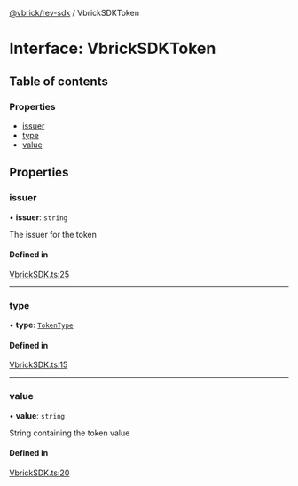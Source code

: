 [@vbrick/rev-sdk](../README.md) / VbrickSDKToken

# Interface: VbrickSDKToken

## Table of contents

### Properties

- [issuer](VbrickSDKToken.md#issuer)
- [type](VbrickSDKToken.md#type)
- [value](VbrickSDKToken.md#value)

## Properties

### issuer

• **issuer**: `string`

The issuer for the token

#### Defined in

[VbrickSDK.ts:25](https://github.com/vbrick/rev-sdk-js/blob/384c0dd/src/VbrickSDK.ts#L25)

___

### type

• **type**: [`TokenType`](../enums/TokenType.md)

#### Defined in

[VbrickSDK.ts:15](https://github.com/vbrick/rev-sdk-js/blob/384c0dd/src/VbrickSDK.ts#L15)

___

### value

• **value**: `string`

String containing the token value

#### Defined in

[VbrickSDK.ts:20](https://github.com/vbrick/rev-sdk-js/blob/384c0dd/src/VbrickSDK.ts#L20)
